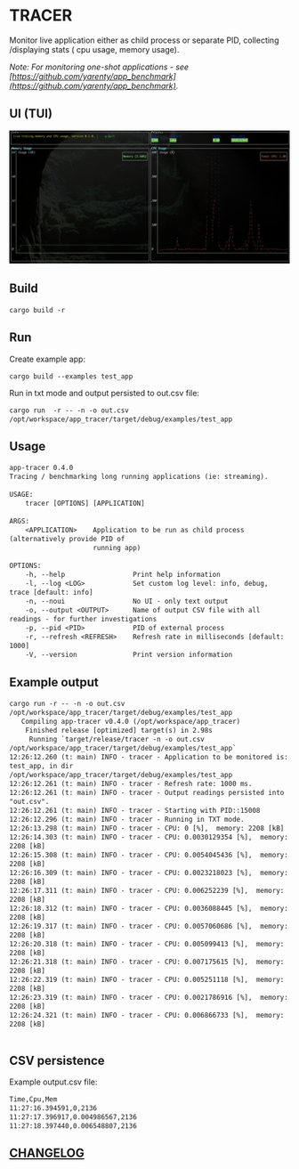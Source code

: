 # TRACER

Monitor live application either as child process or separate PID, collecting /displaying stats ( cpu usage, memory usage).

_Note: For monitoring one-shot applications - see [https://github.com/yarenty/app_benchmark](https://github.com/yarenty/app_benchmark)._


## UI (TUI)

![uitracker screnshot](docs/img/uitracker.png)



## Build

```shell
cargo build -r
```


## Run 

Create example app:
```shell
cargo build --examples test_app
```

Run in txt mode and output persisted to out.csv file:
```shell
cargo run  -r -- -n -o out.csv /opt/workspace/app_tracer/target/debug/examples/test_app
```


## Usage

```shell
app-tracer 0.4.0
Tracing / benchmarking long running applications (ie: streaming).

USAGE:
    tracer [OPTIONS] [APPLICATION]

ARGS:
    <APPLICATION>    Application to be run as child process (alternatively provide PID of
                     running app)

OPTIONS:
    -h, --help                 Print help information
    -l, --log <LOG>            Set custom log level: info, debug, trace [default: info]
    -n, --noui                 No UI - only text output
    -o, --output <OUTPUT>      Name of output CSV file with all readings - for further investigations
    -p, --pid <PID>            PID of external process
    -r, --refresh <REFRESH>    Refresh rate in milliseconds [default: 1000]
    -V, --version              Print version information

```

## Example output

```log
cargo run -r -- -n -o out.csv /opt/workspace/app_tracer/target/debug/examples/test_app     
   Compiling app-tracer v0.4.0 (/opt/workspace/app_tracer)
    Finished release [optimized] target(s) in 2.98s
     Running `target/release/tracer -n -o out.csv /opt/workspace/app_tracer/target/debug/examples/test_app`
12:26:12.260 (t: main) INFO - tracer - Application to be monitored is: test_app, in dir /opt/workspace/app_tracer/target/debug/examples/test_app
12:26:12.261 (t: main) INFO - tracer - Refresh rate: 1000 ms.
12:26:12.261 (t: main) INFO - tracer - Output readings persisted into "out.csv".
12:26:12.261 (t: main) INFO - tracer - Starting with PID::15008
12:26:12.296 (t: main) INFO - tracer - Running in TXT mode.
12:26:13.298 (t: main) INFO - tracer - CPU: 0 [%],  memory: 2208 [kB]
12:26:14.303 (t: main) INFO - tracer - CPU: 0.0030129354 [%],  memory: 2208 [kB]
12:26:15.308 (t: main) INFO - tracer - CPU: 0.0054045436 [%],  memory: 2208 [kB]
12:26:16.309 (t: main) INFO - tracer - CPU: 0.0023218023 [%],  memory: 2208 [kB]
12:26:17.311 (t: main) INFO - tracer - CPU: 0.006252239 [%],  memory: 2208 [kB]
12:26:18.312 (t: main) INFO - tracer - CPU: 0.0036088445 [%],  memory: 2208 [kB]
12:26:19.317 (t: main) INFO - tracer - CPU: 0.0057060686 [%],  memory: 2208 [kB]
12:26:20.318 (t: main) INFO - tracer - CPU: 0.005099413 [%],  memory: 2208 [kB]
12:26:21.318 (t: main) INFO - tracer - CPU: 0.007175615 [%],  memory: 2208 [kB]
12:26:22.319 (t: main) INFO - tracer - CPU: 0.005251118 [%],  memory: 2208 [kB]
12:26:23.319 (t: main) INFO - tracer - CPU: 0.0021786916 [%],  memory: 2208 [kB]
12:26:24.321 (t: main) INFO - tracer - CPU: 0.006866733 [%],  memory: 2208 [kB]


```



## CSV persistence

Example output.csv file:

```csv
Time,Cpu,Mem
11:27:16.394591,0,2136
11:27:17.396917,0.004986567,2136
11:27:18.397440,0.006548807,2136
```


## [CHANGELOG](CHANGELOG.md)

